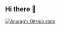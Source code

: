 ## Hi there 👋
[![Anurag's GitHub stats](https://github-readme-stats-odanis-esqueas-projects.vercel.app/api?username=anuraghazra)](https://github.com/anuraghazra/github-readme-stats)

<!--
**ReiseArnor/ReiseArnor** is a ✨ _special_ ✨ repository because its `README.md` (this file) appears on your GitHub profile.

Here are some ideas to get you started:

- 🔭 I’m currently working on ...
- 🌱 I’m currently learning ...
- 👯 I’m looking to collaborate on ...
- 🤔 I’m looking for help with ...
- 💬 Ask me about ...
- 📫 How to reach me: ...
- 😄 Pronouns: ...
- ⚡ Fun fact: ...
-->
